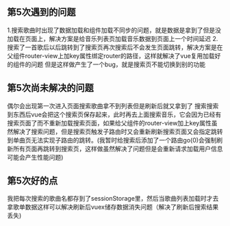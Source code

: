 ## 第5次遇到的问题
1.搜索歌曲时出现了数据加载和组件加载不同步的问题，就是数据是拿到了但是没加载在页面上，解决方案是给音乐列表页加载音乐数据到页面上一个时间延迟
2.搜索了一首歌后以后跳转到了搜索页再次搜索后不会发生页面跳转，解决方案是在父组件router-view上加key属性绑定router的路径，这样就解决了vue复用加载好的组件的问题
但是这样做产生了一个bug，就是搜索页不能切换到别的功能

## 第5次尚未解决的问题
偶尔会出现第一次进入页面搜索歌曲拿不到列表但是刷新后就又拿到了
搜索搜索到东西后vue会把这个搜索页保存起来，此时再去上面搜索音乐，它会因为已经有搜索页面了而不重新加载搜索页面，如果给父组件的router-view加上key属性虽然解决了搜索问题，但是搜索页触发子路由时又会重新刷新搜索页面又会指定跳转到单曲页无法实现子路由的跳转。(我暂时给搜索后添加了一个路由go(0)会强制刷新所有页面再跳转到搜索页，这样做虽然解决了问题但是会重新请求加载用户信息可能会产生性能问题)


## 第5次好的点
我把每次搜索的歌曲名都存到了sessionStorage里，然后当歌曲列表加载时才去拿歌单数据这样可以解决刷新后vuex储存数据消失问题（解决了刷新后搜索结果丢失)
